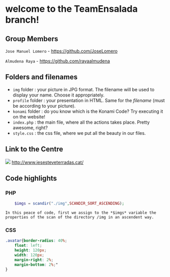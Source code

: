 # welcome to the TeamEnsalada branch!

## Group Members
`Jose Manuel Lomero` - https://github.com/JoseLomero

`Almudena Raya` - https://github.com/rayaalmudena


## Folders and filenames

- `img` folder : your picture in JPG format. The filename will be used to 
display your name. Choose it appropriately.
- `profile` folder : your presentation in HTML. Same for the 
*filename* (must be according to your picture).
- `konami` folder : do you know which is the Konami Code? Try executing it on the website!
- `index.php` : the main file, where all the actions takes place. Pretty awesome, right?
- `style.css` : the css file, where we put all the beauty in our files.


## Link to the Centre
![](http://4.bp.blogspot.com/_O8rcaBdiO70/SwvL-vVUhxI/AAAAAAAAACY/17TY3jyzRrc/S150/log.jpg=30x30) 
http://www.iesesteveterradas.cat/


## Code highlights
### PHP
```php
	$imgs = scandir("./img",SCANDIR_SORT_ASCENDING);
```
	In this peace of code, first we assign to the *$imgs* variable the properties of the scan of the directory /img in an ascendent way.


### CSS
```css
.avatar{border-radius: 40%;
	float: left; 
	height: 120px;
	width: 120px;
	margin-right: 2%; 
	margin-bottom: 2%;"
}
```